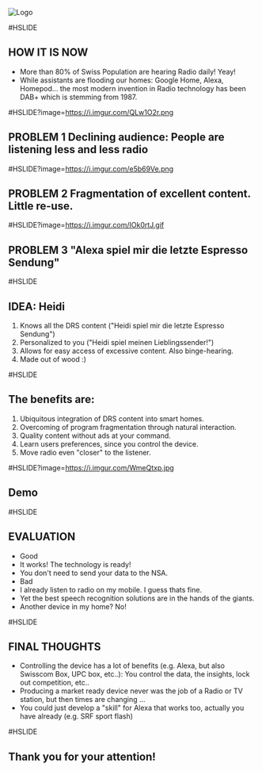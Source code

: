 
![Logo](https://i.imgur.com/Q763SFq.png "Lets shake things up in the radio world!")

#HSLIDE
## HOW IT IS NOW

- More than 80% of Swiss Population are hearing Radio daily! Yeay!
- While assistants are flooding our homes: Google Home, Alexa, Homepod... the most modern invention in Radio technology has been DAB+ which is stemming from 1987.

#HSLIDE?image=https://i.imgur.com/QLw1O2r.png
## PROBLEM 1 Declining audience: People are listening less and less radio

#HSLIDE?image=https://i.imgur.com/e5b69Ve.png
## PROBLEM 2 Fragmentation of excellent content. Little re-use.

#HSLIDE?image=https://i.imgur.com/IOk0rtJ.gif
## PROBLEM 3 "Alexa spiel mir die letzte Espresso Sendung"

#HSLIDE
## IDEA: Heidi

1. Knows all the DRS content ("Heidi spiel mir die letzte Espresso Sendung")
2. Personalized to you ("Heidi spiel meinen Lieblingssender!")
3. Allows for easy access of excessive content. Also binge-hearing.
3. Made out of wood :)

#HSLIDE
## The benefits are:

1. Ubiquitous integration of DRS content into smart homes.
2. Overcoming of program fragmentation through natural interaction.
3. Quality content without ads at your command.
4. Learn users preferences, since you control the device.
5. Move radio even "closer" to the listener.

#HSLIDE?image=https://i.imgur.com/WmeQtxp.jpg
## Demo

#HSLIDE
## EVALUATION

- Good
 - It works! The technology is ready!
 - You don't need to send your data to the NSA.
- Bad
 - I already listen to radio on my mobile. I guess thats fine.
 - Yet the best speech recognition solutions are in the hands of the giants.
 - Another device in my home? No!

#HSLIDE
## FINAL THOUGHTS

- Controlling the device has a lot of benefits (e.g. Alexa, but also Swisscom Box, UPC box, etc..): You control the data, the insights, lock out competition, etc..
- Producing a market ready device never was the job of a Radio or TV station, but then times are changing ...
- You could just develop a "skill" for Alexa that works too, actually you have already (e.g. SRF sport flash)

#HSLIDE
## Thank you for your attention!
